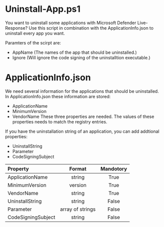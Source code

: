 ﻿# Uninstall-App.ps1

You want to uninstall some applications with Microsoft Defender Live-Response?
Use this script in combination with the ApplicationInfo.json to uninstall every app you want.

Paramters of the scirpt are:
- AppName (The names of the app that should be uninstalled.)
- Ignore (Will ignore the code signing of the uninstalltion executable.)

# ApplicationInfo.json

We need several information for the applications that should be uninstalled.
In ApplicationInfo.json these information are stored:
- ApplicationName
- MinimumVersion
- VendorName
These three properties are needed. The values of these properties needs to match the registry entries.

If you have the uninstallation string of an application, you can add addtional properties:
- UninstallString
- Parameter
- CodeSigningSubject


| Property           |      Format      | Mandotory |
| :----------------- | :--------------: | :-------: |
| ApplicationName    |      string      |   True    |
| MinimumVersion     |     version      |   True    |
| VendorName         |      string      |   True    |
| UninstallString    |      string      |   False   |
| Parameter          | array of strings |   False   |
| CodeSigningSubject |      string      |   False   |



